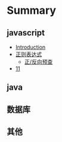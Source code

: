 # Summary

## javascript

* [Introduction](README.md)
* [正则表达式](zheng-ze-biao-da-shi.md)
  * [正/反向预查](zheng-ze-biao-da-shi/6b63-fan-xiang-yu-cha.md)
* [11](11.md)

## java

## 数据库

## 其他


